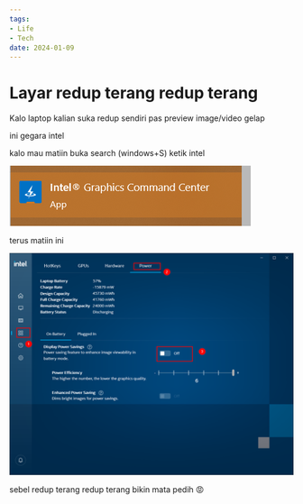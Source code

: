 ```yaml
---
tags:
- Life
- Tech
date: 2024-01-09
---
```


# Layar redup terang redup terang

Kalo laptop kalian suka redup sendiri pas preview image/video gelap

ini gegara intel

kalo mau matiin buka search (windows+S) ketik intel

![](_media/2024-01-09_123750.png)

terus matiin ini

![](_media/2024-01-09_123823.png)

sebel redup terang redup terang bikin mata pedih 😡
